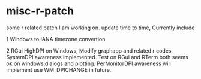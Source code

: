 # misc-r-patch
some r related patch I am working on. update time to time, Currently include 

1 Windows to IANA timezone convertion

2 RGui HighDPI on Windows, Modify graphapp and related r codes,   SystemDPI awareness implemented. Test on RGui and RTerm both seems ok on windows,dialogs and plotting.  PerMonitorDPI awareness will implement use WM_DPICHANGE in future.
